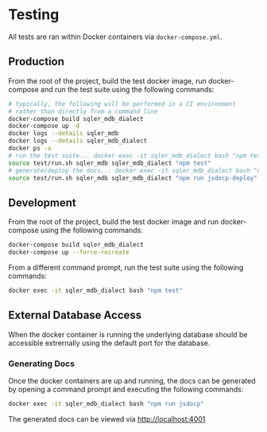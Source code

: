 # Testing
All tests are ran within Docker containers via `docker-compose.yml`.

## Production
From the root of the project, build the test docker image, run docker-compose and run the test suite using the following commands:
```sh
# typically, the following will be performed in a CI environment
# rather than directly from a command line
docker-compose build sqler_mdb_dialect
docker-compose up -d
docker logs --details sqler_mdb
docker logs --details sqler_mdb_dialect
docker ps -a
# run the test suite... docker exec -it sqler_mdb_dialect bash "npm test"
source test/run.sh sqler_mdb sqler_mdb_dialect "npm test"
# generate/deploy the docs... docker exec -it sqler_mdb_dialect bash "npm run jsdoc-deploy"
source test/run.sh sqler_mdb sqler_mdb_dialect "npm run jsdocp-deploy"
```

## Development
From the root of the project, build the test docker image and run docker-compose using the following commands:
```sh
docker-compose build sqler_mdb_dialect
docker-compose up --force-recreate
```

From a different command prompt, run the test suite using the following commands:
```sh
docker exec -it sqler_mdb_dialect bash "npm test"
```

## External Database Access
When the docker container is running the underlying database should be accessible extrernally using the  default port for the database.

### Generating Docs
Once the docker containers are up and running, the docs can be generated by opening a command prompt and executing the following commands:
```sh
docker exec -it sqler_mdb_dialect bash "npm run jsdocp"
```

The generated docs can be viewed via [http://localhost:4001](http://localhost:4001)
